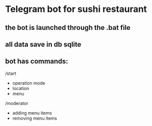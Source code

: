 # Telegram bot for sushi restaurant
## the bot is launched through the .bat file
## all data save in db sqlite
## bot has commands:
/start 
- operation mode
- location
- menu 

/moderator 
- adding menu items 
- removing menu items

